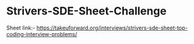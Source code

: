 # Strivers-SDE-Sheet-Challenge
Sheet link:-
https://takeuforward.org/interviews/strivers-sde-sheet-top-coding-interview-problems/